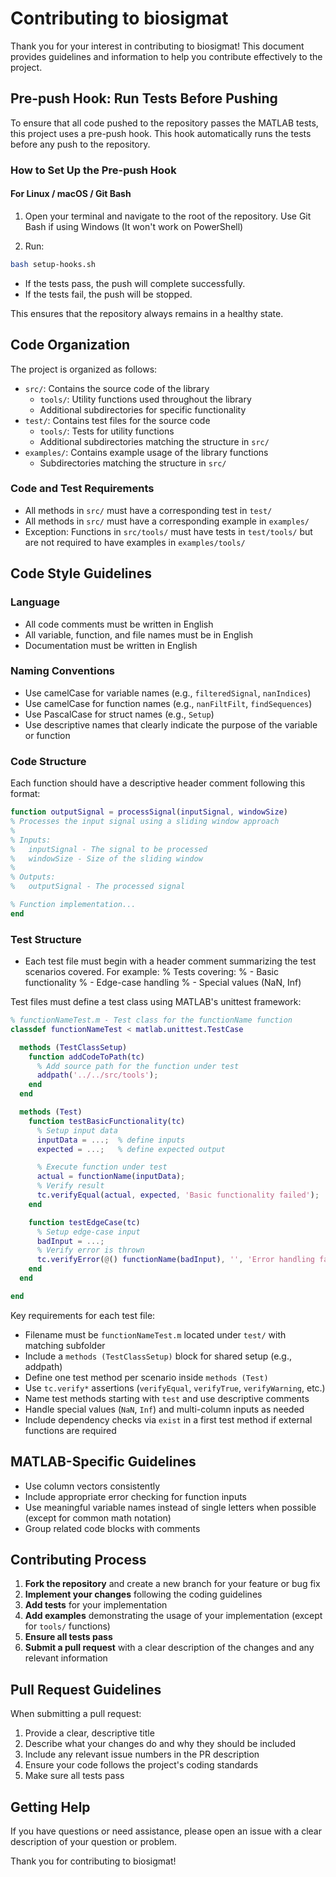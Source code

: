 # Contributing to biosigmat

Thank you for your interest in contributing to biosigmat! This document provides guidelines and information to help you contribute effectively to the project.

## Pre-push Hook: Run Tests Before Pushing

To ensure that all code pushed to the repository passes the MATLAB tests, this project uses a pre-push hook. This hook automatically runs the tests before any push to the repository.

### How to Set Up the Pre-push Hook

#### For Linux / macOS / Git Bash

1. Open your terminal and navigate to the root of the repository. Use Git Bash if using Windows (It won't work on PowerShell)

2. Run:

```bash
bash setup-hooks.sh
```

- If the tests pass, the push will complete successfully.
- If the tests fail, the push will be stopped.

This ensures that the repository always remains in a healthy state.

## Code Organization

The project is organized as follows:

- `src/`: Contains the source code of the library
  - `tools/`: Utility functions used throughout the library
  - Additional subdirectories for specific functionality
- `test/`: Contains test files for the source code
  - `tools/`: Tests for utility functions
  - Additional subdirectories matching the structure in `src/`
- `examples/`: Contains example usage of the library functions
  - Subdirectories matching the structure in `src/`

### Code and Test Requirements

- All methods in `src/` must have a corresponding test in `test/`
- All methods in `src/` must have a corresponding example in `examples/`
- Exception: Functions in `src/tools/` must have tests in `test/tools/` but are not required to have examples in `examples/tools/`

## Code Style Guidelines

### Language

- All code comments must be written in English
- All variable, function, and file names must be in English
- Documentation must be written in English

### Naming Conventions

- Use camelCase for variable names (e.g., `filteredSignal`, `nanIndices`)
- Use camelCase for function names (e.g., `nanFiltFilt`, `findSequences`)
- Use PascalCase for struct names (e.g., `Setup`)
- Use descriptive names that clearly indicate the purpose of the variable or function

### Code Structure

Each function should have a descriptive header comment following this format:

```matlab
function outputSignal = processSignal(inputSignal, windowSize)
% Processes the input signal using a sliding window approach
% 
% Inputs:
%   inputSignal - The signal to be processed
%   windowSize - Size of the sliding window
%
% Outputs:
%   outputSignal - The processed signal

% Function implementation...
end
```

### Test Structure

- Each test file must begin with a header comment summarizing the test scenarios covered. For example:
% Tests covering:
%   - Basic functionality
%   - Edge-case handling
%   - Special values (NaN, Inf)

Test files must define a test class using MATLAB's unittest framework:

```matlab
% functionNameTest.m - Test class for the functionName function
classdef functionNameTest < matlab.unittest.TestCase

  methods (TestClassSetup)
    function addCodeToPath(tc)
      % Add source path for the function under test
      addpath('../../src/tools');
    end
  end

  methods (Test)
    function testBasicFunctionality(tc)
      % Setup input data
      inputData = ...;  % define inputs
      expected = ...;   % define expected output

      % Execute function under test
      actual = functionName(inputData);
      % Verify result
      tc.verifyEqual(actual, expected, 'Basic functionality failed');
    end

    function testEdgeCase(tc)
      % Setup edge-case input
      badInput = ...;
      % Verify error is thrown
      tc.verifyError(@() functionName(badInput), '', 'Error handling failed');
    end
  end

end
```

Key requirements for each test file:

- Filename must be `functionNameTest.m` located under `test/` with matching subfolder
- Include a `methods (TestClassSetup)` block for shared setup (e.g., addpath)
- Define one test method per scenario inside `methods (Test)`
- Use `tc.verify*` assertions (`verifyEqual`, `verifyTrue`, `verifyWarning`, etc.)
- Name test methods starting with `test` and use descriptive comments
- Handle special values (`NaN`, `Inf`) and multi-column inputs as needed
- Include dependency checks via `exist` in a first test method if external functions are required

## MATLAB-Specific Guidelines

- Use column vectors consistently
- Include appropriate error checking for function inputs
- Use meaningful variable names instead of single letters when possible (except for common math notation)
- Group related code blocks with comments

## Contributing Process

1. **Fork the repository** and create a new branch for your feature or bug fix
2. **Implement your changes** following the coding guidelines
3. **Add tests** for your implementation
4. **Add examples** demonstrating the usage of your implementation (except for `tools/` functions)
5. **Ensure all tests pass**
6. **Submit a pull request** with a clear description of the changes and any relevant information

## Pull Request Guidelines

When submitting a pull request:

1. Provide a clear, descriptive title
2. Describe what your changes do and why they should be included
3. Include any relevant issue numbers in the PR description
4. Ensure your code follows the project's coding standards
5. Make sure all tests pass

## Getting Help

If you have questions or need assistance, please open an issue with a clear description of your question or problem.

Thank you for contributing to biosigmat!
